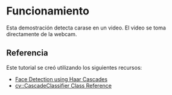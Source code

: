 # Funcionamiento

Esta demostración detecta carase en un video. El video se toma directamente de la webcam.

## Referencia

Este tutorial se creó utilizando los siguientes recursos:

- [Face Detection using Haar Cascades](https://docs.opencv.org/3.4/d2/d99/tutorial_js_face_detection.html)
- [cv::CascadeClassifier Class Reference](https://docs.opencv.org/4.x/d1/de5/classcv_1_1CascadeClassifier.html)
